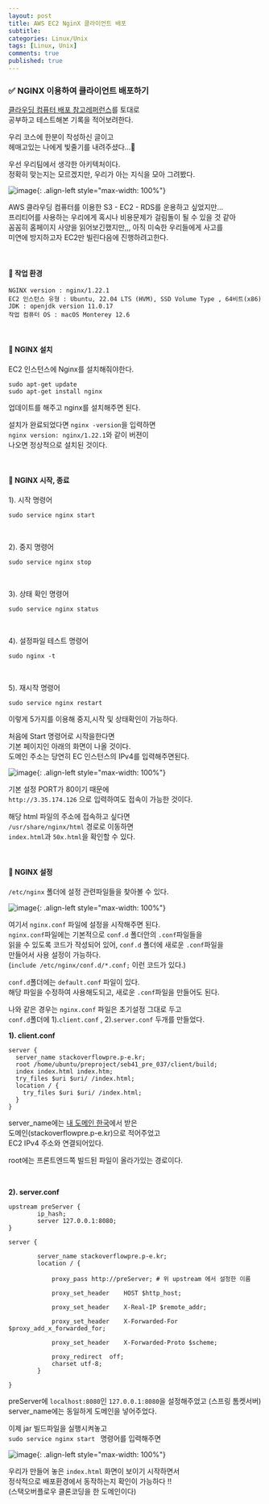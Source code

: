 ```yaml
---
layout: post
title: AWS EC2 NginX 클라이언트 배포
subtitle:
categories: Linux/Unix
tags: [Linux, Unix]
comments: true
published: true
---
```


### ✅ NGINX 이용하여 클라이언트 배포하기

[클라우딩 컴퓨터 배포 참고레퍼런스]를 토대로  
공부하고 테스트해본 기록을 적어보려한다.   

우리 코스에 한분이 작성하신 글이고  
헤매고있는 나에게 빛줄기를 내려주셨다...🥹   

우선 우리팀에서 생각한 아키텍처이다.  
정확히 맞는지는 모르겠지만, 우리가 아는 지식을 모아 그려봤다.

![image](https://lh3.googleusercontent.com/u/0/drive-viewer/AFDK6gN7pzIQwGbZHGCEUS4jHehIs9yAoOY3RHwfGUqiNHJgziufPka455gX63ZA492CwBarFgJwzDiqJx6XRydBBBJCWJJYNA=w1920-h921){: .align-left style="max-width: 100%"}

AWS 클라우딩 컴퓨터를 이용한 S3 - EC2 - RDS를 운용하고 싶었지만...   
프리티어를 사용하는 우리에게 혹시나 비용문제가 걸림돌이 될 수 있을 것 같아  
꼼꼼히 홈페이지 사양을 읽어보긴했지만,,, 아직 미숙한 우리들에게 사고를  
미연에 방지하고자 EC2만 빌린다음에 진행하려고한다.       

<br/>  

#### 📌 작업 환경
```text
NGINX version : nginx/1.22.1
EC2 인스턴스 유형 : Ubuntu, 22.04 LTS (HVM), SSD Volume Type , 64비트(x86)  
JDK : openjdk version 11.0.17
작업 컴퓨터 OS : macOS Monterey 12.6
```


<br/>  

#### 📌 NGINX 설치

EC2 인스턴스에 Nginx를 설치해줘야한다.   
```shell
sudo apt-get update
sudo apt-get install nginx
```
업데이트를 해주고 nginx를 설치해주면 된다.  

설치가 완료되었다면 `nginx -version`을 입력하면  
`nginx version: nginx/1.22.1`와 같이 버젼이   
나오면 정상적으로 설치된 것이다.   

<br/>  

#### 📌 NGINX 시작, 종료   

1). 시작 명령어
```shell
sudo service nginx start
```

<br/>  

2). 중지 명령어  
```shell
sudo service nginx stop
```

<br/>  

3). 상태 확인 명령어  
```shell
sudo service nginx status
```

<br/>  

4). 설정파일 테스트 명령어  
```shell
sudo nginx -t 
```  

<br/>

5). 재시작 명령어 
```shell
sudo service nginx restart
```

이렇게 5가지를 이용해 중지,시작 및 상태확인이 가능하다.

처음에 Start 명령어로 시작을한다면   
기본 페이지인 아래의 화면이 나올 것이다.   
도메인 주소는 당연히 EC 인스턴스의 IPv4를 입력해주면된다.

![image](https://lh3.googleusercontent.com/u/0/drive-viewer/AFDK6gPDQyLIrueFY34ZhChcQqOsepcLPLrsa-qd8SRR-U_eG55nRUstLL8aOqIAjkjg84o68D2be4WfoeOlMewuzCKEmjHv=w1920-h921){: .align-left style="max-width: 100%"}

기본 설정 PORT가 80이기 때문에  
`http://3.35.174.126` 으로 입력하여도 접속이 가능한 것이다.

해당 html 파일의 주소에 접속하고 싶다면  
`/usr/share/nginx/html` 경로로 이동하면   
`index.html`과 `50x.html`을 확인할 수 있다.  

<br/>  

#### 📌 NGINX 설정

`/etc/nginx` 폴더에 설정 관련파일들을 찾아볼 수 있다.

![image](https://lh3.googleusercontent.com/u/0/drive-viewer/AFDK6gPlZj5J-OVdyUfWtLi-3GsOpph99bcO6chVUREqjXeqUdIDkUOKwDuTaIgeCapp2Qls01XhQ1J7hcVYQA0VCaSmXCmlDQ=w1656-h864){: .align-left style="max-width: 100%"}


여기서 `nginx.conf` 파일에 설정을 시작해주면 된다.  
`nginx.conf`파일에는 기본적으로 `conf.d` 폴더안의 `.conf`파일들을  
읽을 수 있도록 코드가 작성되어 있어, `conf.d` 폴더에 새로운 `.conf`파일을  
만들어서 사용 설정이 가능하다.  
(`include /etc/nginx/conf.d/*.conf;` 이런 코드가 있다.)
  
`conf.d`폴더에는 `default.conf` 파일이 있다.   
해당 파일을 수정하여 사용해도되고, 새로운 `.conf`파일을 만들어도 된다.   

나와 같은 경우는 `nginx.conf` 파일은 초기설정 그대로 두고  
`conf.d`폴더에 1).`client.conf` , 2).`server.conf` 두개를 만들었다.   

**1). client.conf**  
```text
server {
  server_name stackoverflowpre.p-e.kr;
  root /home/ubuntu/preproject/seb41_pre_037/client/build;
  index index.html index.htm;
  try_files $uri $uri/ /index.html;
  location / {
    try_files $uri $uri/ /index.html;
  }
}
```
server_name에는 [내 도메인 한국]에서 받은   
도메인(stackoverflowpre.p-e.kr)으로 적어주었고    
EC2 IPv4 주소와 연결되어있다.  

root에는 프론트엔드쪽 빌드된 파일이 올라가있는 경로이다.


<br/>

**2). server.conf**
```text
upstream preServer {
        ip_hash;
        server 127.0.0.1:8080;
}

server {

        server_name stackoverflowpre.p-e.kr;
        location / {

            proxy_pass http://preServer; # 위 upstream 에서 설정한 이름

            proxy_set_header    HOST $http_host;

            proxy_set_header    X-Real-IP $remote_addr;

            proxy_set_header    X-Forwarded-For $proxy_add_x_forwarded_for;

            proxy_set_header    X-Forwarded-Proto $scheme;

            proxy_redirect  off;
            charset utf-8;
        }

}
```
preServer에 `localhost:8080`인 `127.0.0.1:8080`을 설정해주었고 (스프링 톰켓서버)  
server_name에는 동일하게 도메인을 넣어주었다.  

이제 jar 빌드파일을 실행시켜놓고   
`sudo service nginx start ` 명령어를 입력해주면

![image](https://lh3.googleusercontent.com/u/0/drive-viewer/AFDK6gP7Sh6YFwUrS61qHgvcTyuBFnYthfSnOon6P1upWJ51Brs04kAsppAbtReYthNfYC4poomu4WMycAhF6xnd6bN9sVF8OQ=w1656-h864){: .align-left style="max-width: 100%"}

우리가 만들어 놓은 `index.html` 화면이 보이기 시작하면서    
정삭적으로 배포환경에서 동작하는지 확인이 가능하다 !!   
(스택오버플로우 클론코딩을 한 도메인이다)  



[클라우딩 컴퓨터 배포 참고레퍼런스]: https://velog.io/@gudcks0305/%EB%B0%B0%ED%8F%AC-Cloud-Compute-%EB%A1%9C-%EB%B0%B0%ED%8F%AC%ED%95%98%EA%B8%B0
[내 도메인 한국]: https://xn--220b31d95hq8o.xn--3e0b707e/



